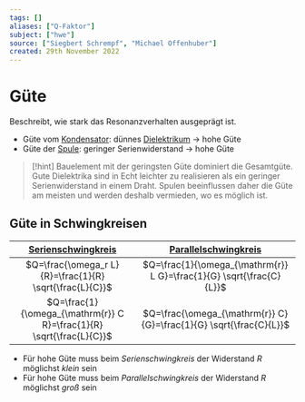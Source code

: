 ```yaml
---
tags: []
aliases: ["Q-Faktor"]
subject: ["hwe"]
source: ["Siegbert Schrempf", "Michael Offenhuber"]
created: 29th November 2022
---
```


# Güte

Beschreibt, wie stark das Resonanzverhalten ausgeprägt ist.

- Güte vom [Kondensator](../../Elektrotechnik/Kapazität.md): dünnes [Dielektrikum](../../Physik/Konstanten/Dielektrikum.md) $\to$ hohe Güte
- Güte der [Spule](../../Elektrotechnik/Induktivität.md): geringer Serienwiderstand $\to$ hohe Güte

> [!hint] Bauelement mit der geringsten Güte dominiert die Gesamtgüte.
> Gute Dielektrika sind in Echt leichter zu realisieren als ein geringer Serienwiderstand in einem Draht.
> Spulen beeinflussen daher die Güte am meisten und werden deshalb vermieden, wo es möglich ist.

## Güte in Schwingkreisen

| [Serienschwingkreis](../Oszillatoren/Serienschwingkreis.md) | [Parallelschwingkreis](../Oszillatoren/Parallelschwingkreis.md) |
| :---: | :---: |
| $Q=\frac{\omega_r L}{R}=\frac{1}{R} \sqrt{\frac{L}{C}}$ | $Q=\frac{1}{\omega_{\mathrm{r}} L G}=\frac{1}{G} \sqrt{\frac{C}{L}}$ |
| $Q=\frac{1}{\omega_{\mathrm{r}} C R}=\frac{1}{R} \sqrt{\frac{L}{C}}$ | $Q=\frac{\omega_{\mathrm{r}} C}{G}=\frac{1}{G} \sqrt{\frac{C}{L}}$ |

- Für hohe Güte muss beim *Serienschwingkreis* der Widerstand $R$ möglichst *klein* sein 
- Für hohe Güte muss beim *Parallelschwingkreis* der Widerstand $R$ möglichst *groß* sein